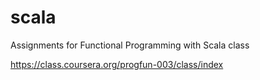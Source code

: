 scala
=====

Assignments for Functional Programming with Scala class

https://class.coursera.org/progfun-003/class/index